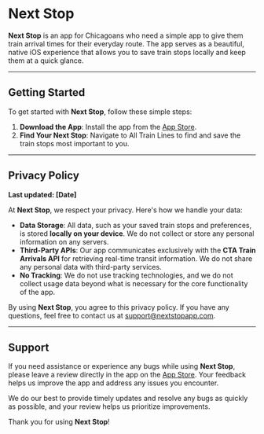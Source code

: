 # Next Stop
**Next Stop** is an app for Chicagoans who need a simple app to give them train arrival times for their everyday route. The app serves as a beautiful, native iOS experience that allows you to save train stops locally and keep them at a quick glance.

---

## Getting Started

To get started with **Next Stop**, follow these simple steps:

1. **Download the App**: Install the app from the [App Store](#). 
2. **Find Your Next Stop**: Navigate to All Train Lines to find and save the train stops most important to you.


___

## Privacy Policy

**Last updated: [Date]**

At **Next Stop**, we respect your privacy. Here's how we handle your data:

- **Data Storage**: All data, such as your saved train stops and preferences, is stored **locally on your device**. We do not collect or store any personal information on any servers.
- **Third-Party APIs**: Our app communicates exclusively with the **CTA Train Arrivals API** for retrieving real-time transit information. We do not share any personal data with third-party services.
- **No Tracking**: We do not use tracking technologies, and we do not collect usage data beyond what is necessary for the core functionality of the app.

By using **Next Stop**, you agree to this privacy policy. If you have any questions, feel free to contact us at [support@nextstopapp.com](mailto:support@nextstopapp.com).

---

## Support

If you need assistance or experience any bugs while using **Next Stop**, please leave a review directly in the app on the [App Store](#). Your feedback helps us improve the app and address any issues you encounter.

We do our best to provide timely updates and resolve any bugs as quickly as possible, and your review helps us prioritize improvements.

Thank you for using **Next Stop**!
